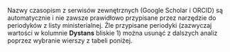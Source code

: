 Nazwy czasopism z serwisów zewnętrznych (Google Scholar i ORCID) są automatycznie i nie zawsze prawidłowo przypisane przez narzędzie do periodyków z listy ministerialnej. Źle przypisane periodyki (zazwyczaj wartości w kolumnie **Dystans** bliskie 1) można usunąć z dalszych analiz poprzez wybranie wierszy z tabeli poniżej.
